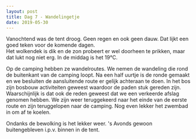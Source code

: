 ```yaml
---
layout: post
title: Dag 7 - Wandelingetje
date: 2019-05-30
---
```

Vanochtend was de tent droog. Geen regen en ook geen dauw. Dat lijkt een goed teken voor de komende dagen.  
Het wolkendek is dik en de zon probeert er wel doorheen te prikken, maar dat lukt nog niet erg. In de middag is het 19°C.  

Op de camping hebben ze wandelroutes. We nemen de wandeling die rond de buitenkant van de camping loopt. Na een half uurtje is de ronde gemaakt en we besluiten de aansluitende route er gelijk achteraan te doen. In het bos zijn bosbouw activiteiten geweest waardoor de paden stuk gereden zijn. Waarschijnlijk is dat ook de reden geweest dat we een verkeerde afslag genomen hebben. We zijn weer teruggekeerd naar het einde van de eerste route en zijn teruggelopen naar de camping. Nog even lekker het zwembad in om af te koelen.  


Ondanks de bewolking is het lekker weer. 's Avonds gewoon buitengebleven i.p.v. binnen in de tent.
